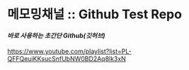 # 메모밍채널 :: Github Test Repo

#### ***바로 사용하는 초간단 Github(깃허브)***
https://www.youtube.com/playlist?list=PL-QFFQeuiKKsucSnfUbNW0BD2Aq8lk3xN
